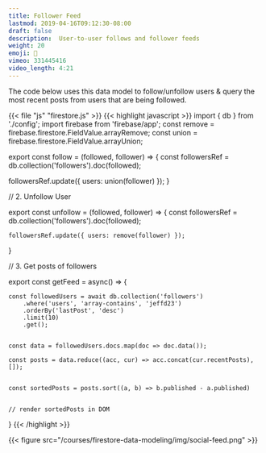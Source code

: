 ```yaml
---
title: Follower Feed 
lastmod: 2019-04-16T09:12:30-08:00
draft: false
description:  User-to-user follows and follower feeds 
weight: 20
emoji: 🎁
vimeo: 331445416
video_length: 4:21
---
```


The code below uses this data model to follow/unfollow users & query the most recent posts from users that are being followed. 

{{< file "js" "firestore.js" >}}
{{< highlight javascript >}}
import { db } from './config';
import firebase from 'firebase/app';
const remove = firebase.firestore.FieldValue.arrayRemove;
const union = firebase.firestore.FieldValue.arrayUnion;

export const follow  = (followed, follower) => {
    const followersRef = db.collection('followers').doc(followed);

   followersRef.update({ users: union(follower) });
}

// 2. Unfollow User

export const unfollow  = (followed, follower) => {
    const followersRef = db.collection('followers').doc(followed);

    followersRef.update({ users: remove(follower) });
}



// 3. Get posts of followers

export const getFeed = async() => {

    const followedUsers = await db.collection('followers')
        .where('users', 'array-contains', 'jeffd23')
        .orderBy('lastPost', 'desc')
        .limit(10)
        .get();


    const data = followedUsers.docs.map(doc => doc.data());

    const posts = data.reduce((acc, cur) => acc.concat(cur.recentPosts), []);
 

    const sortedPosts = posts.sort((a, b) => b.published - a.published)


    // render sortedPosts in DOM

}
{{< /highlight >}}


{{< figure src="/courses/firestore-data-modeling/img/social-feed.png" >}}
